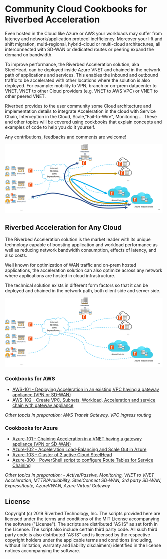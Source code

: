 # Community Cloud Cookbooks for Riverbed Acceleration

Even hosted in the Cloud like Azure or AWS your workloads may suffer from latency and network/application protocol inefficiency. Moreover your lift and shift migration, multi-regional, hybrid-cloud or multi-cloud architectures, all interconnected with SD-WAN or dedicated routes or peering expand the demand on bandwidth.

To improve performance, the Riverbed Acceleration solution, aka SteelHead, can be deployed inside Azure VNET and chained in the network path of applications and services. This enables the inbound and outbound traffic to be accelerated with other locations where the solution is also deployed. For example: mobility to VPN, branch or on-prem datacenter to VNET, VNET to other Cloud providers (e.g. VNET to AWS VPC) or VNET to other peered VNET.

Riverbed provides to the user community some Cloud architecture and implementation details to integrate Acceleration in the cloud with Service Chain, Interception in the Cloud, Scale,"Fail-to-Wire", Monitoring ... These and other topics will be covered using cookbooks that explain concepts and examples of code to help you do it yourself.

Any contributions, feedbacks and comments are welcome!

![Riverbed Acceleration in Azure](./images/Riverbed-Acceleration-Azure.png)

## Riverbed Acceleration for Any Cloud

The Riverbed Acceleration solution is the market leader with its unique technology capable of boosting application and workload performance as well as reducing network bandwidth consumption, effects of latency, and also costs.

Well known for optimization of WAN traffic and on-prem hosted applications, the acceleration solution can also optimize across any network where applications are hosted in cloud infrastructure.

The technical solution exists in different form factors so that it can be deployed and chained in the network path, both client side and server side.

![Acceleration for any Cloud](./images/Riverbed-Acceleration-Any-Cloud.png)

### Cookbooks for AWS

- [AWS-101 - Deploying Acceleration in an existing VPC having a gateway appliance (VPN or SD-WAN)](AWS-Cloud-Cookbooks/101-service-chain-gw-appliance.md)
- [AWS-102 - Create VPC, Subnets, Workload, Acceleration and service chain with gateway appliance](AWS-Cloud-Cookbooks/102-vpc-and-service-chain-gw-appliance.md)

*Other topcis in preparation: AWS Transit Gateway, VPC ingress routing*

### Cookbooks for Azure

- [Azure-101 - Chaining Acceleration in a VNET having a gateway appliance (VPN or SD-WAN)](Azure-Cloud-Cookbooks/101-service-chain-gw-appliance.md)
- [Azure-102 - Acceleration Load-Balancing and Scale Out in Azure](Azure-Cloud-Cookbooks/102-scale-out.md)
- [Azure-103 - Cluster of 2 active Cloud SteelHead](Azure-Cloud-Cookbooks/103-deploy-active-active)
- [Azure-300 - PowerShell script to configure Route Tables for Service Chaining](Azure-ServiceChain)

*Other topics in preparation: - Active/Passive, Monitoring, VNET to VNET Acceleration, MTTR/Availability, SteelConnect SD-WAN, 3rd party SD-WAN, ExpressRoute, AzureVWAN, Azure Virtual Gateway*

## License

Copyright (c) 2019 Riverbed Technology, Inc.
The scripts provided here are licensed under the terms and conditions of the MIT License accompanying the software ("License"). The scripts are distributed "AS IS" as set forth in the License. The script also include certain third party code. All such third party code is also distributed "AS IS" and is licensed by the respective copyright holders under the applicable terms and conditions (including, without limitation, warranty and liability disclaimers) identified in the license notices accompanying the software.
